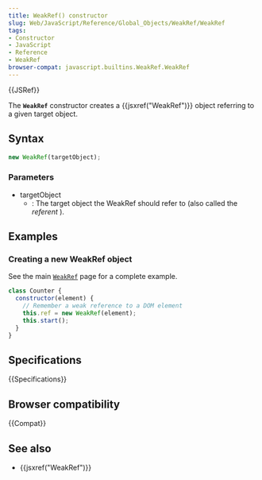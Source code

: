 ```yaml
---
title: WeakRef() constructor
slug: Web/JavaScript/Reference/Global_Objects/WeakRef/WeakRef
tags:
- Constructor
- JavaScript
- Reference
- WeakRef
browser-compat: javascript.builtins.WeakRef.WeakRef
---
```

{{JSRef}}

The **`WeakRef`** constructor creates a {{jsxref("WeakRef")}} object
referring to a given target object.

## Syntax

```js
new WeakRef(targetObject);
```

### Parameters

- targetObject
  - : The target object the WeakRef should refer to (also called the _referent_
    ).

## Examples

### Creating a new WeakRef object

See the main
[`WeakRef`](/en-US/docs/Web/JavaScript/Reference/Global_Objects/WeakRef#examples)
page for a complete example.

```js
class Counter {
  constructor(element) {
    // Remember a weak reference to a DOM element
    this.ref = new WeakRef(element);
    this.start();
  }
}
```

## Specifications

{{Specifications}}

## Browser compatibility

{{Compat}}

## See also

- {{jsxref("WeakRef")}}
